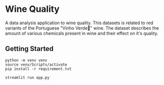 # Wine Quality
A data analysis application to wine quality. This datasets is related to red variants of the Portuguese "Vinho Verde🍷" wine. The dataset describes the amount of various chemicals present in wine and their effect on it's quality.
## Getting Started
```
python -m venv venv
source venv/Scripts/activate
pip install -r requirement.txt

streamlit run app.py
```
